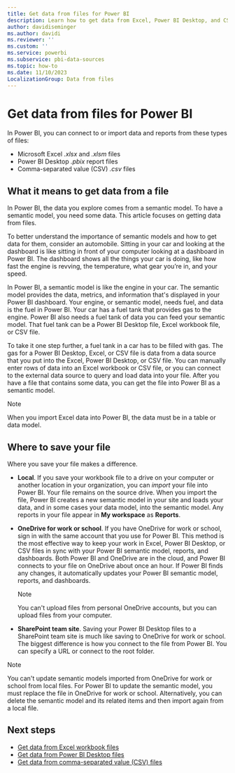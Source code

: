 ```yaml
---
title: Get data from files for Power BI
description: Learn how to get data from Excel, Power BI Desktop, and CSV files into Power BI.
author: davidiseminger
ms.author: davidi
ms.reviewer: ''
ms.custom: ''
ms.service: powerbi
ms.subservice: pbi-data-sources
ms.topic: how-to
ms.date: 11/10/2023
LocalizationGroup: Data from files
---
```


# Get data from files for Power BI

In Power BI, you can connect to or import data and reports from these types of files:

- Microsoft Excel *.xlsx* and *.xlsm* files
- Power BI Desktop *.pbix* report files
- Comma-separated value (CSV) *.csv* files

## What it means to get data from a file

In Power BI, the data you explore comes from a semantic model. To have a semantic model, you need some data. This article focuses on getting data from files.

To better understand the importance of semantic models and how to get data for them, consider an automobile. Sitting in your car and looking at the dashboard is like sitting in front of your computer looking at a dashboard in Power BI. The dashboard shows all the things your car is doing, like how fast the engine is revving, the temperature, what gear you’re in, and your speed.

In Power BI, a semantic model is like the engine in your car. The semantic model provides the data, metrics, and information that's displayed in your Power BI dashboard. Your engine, or semantic model, needs fuel, and data is the fuel in Power BI. Your car has a fuel tank that provides gas to the engine. Power BI also needs a fuel tank of data you can feed your semantic model. That fuel tank can be a Power BI Desktop file, Excel workbook file, or CSV file.

To take it one step further, a fuel tank in a car has to be filled with gas. The gas for a Power BI Desktop, Excel, or CSV file is data from a data source that you put into the Excel, Power BI Desktop, or CSV file. You can manually enter rows of data into an Excel workbook or CSV file, or you can connect to the external data source to query and load data into your file. After you have a file that contains some data, you can get the file into Power BI as a semantic model.

> [!NOTE]
> When you import Excel data into Power BI, the data must be in a table or data model.

## Where to save your file

Where you save your file makes a difference.

- **Local**. If you save your workbook file to a drive on your computer or another location in your organization, you can *import* your file into Power BI. Your file remains on the source drive. When you import the file, Power BI creates a new semantic model in your site and loads your data, and in some cases your data model, into the semantic model. Any reports in your file appear in **My workspace** as **Reports**.

- **OneDrive for work or school**. If you have OneDrive for work or school, sign in with the same account that you use for Power BI. This method is the most effective way to keep your work in Excel, Power BI Desktop, or CSV files in sync with your Power BI semantic model, reports, and dashboards. Both Power BI and OneDrive are in the cloud, and Power BI connects to your file on OneDrive about once an hour. If Power BI finds any changes, it automatically updates your Power BI semantic model, reports, and dashboards. 

  > [!NOTE]
  > You can't upload files from personal OneDrive accounts, but you can upload files from your computer.

- **SharePoint team site**. Saving your Power BI Desktop files to a SharePoint team site is much like saving to OneDrive for work or school. The biggest difference is how you connect to the file from Power BI. You can specify a URL or connect to the root folder.

> [!NOTE]
> You can't update semantic models imported from OneDrive for work or school from local files. For Power BI to update the semantic model, you must replace the file in OneDrive for work or school. Alternatively, you can delete the semantic model and its related items and then import again from a local file.

## Next steps

- [Get data from Excel workbook files](service-excel-workbook-files.md)
- [Get data from Power BI Desktop files](service-desktop-files.md)
- [Get data from comma-separated value (CSV) files](service-comma-separated-value-files.md)

